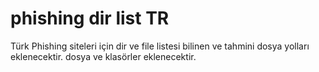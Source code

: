 # phishing dir list TR
Türk Phishing siteleri için dir ve file listesi
bilinen ve tahmini dosya yolları eklenecektir.
dosya ve klasörler eklenecektir.
